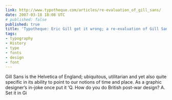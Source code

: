 ```yaml
---
link: http://www.typotheque.com/articles/re-evaluation_of_gill_sans/
date: 2007-03-18 18:08 UTC
# published: false
published: true
title: 'Typotheque: Eric Gill got it wrong; a re-evaluation of Gill Sans by Ben Archer'
tags:
- typography
- History
- type
- fonts
- design
- font
---
```


Gill Sans is the Helvetica of England; ubiquitous, utilitarian and yet also quite specific in its ability to point to our notions of time and place. As a graphic designer’s in-joke once put it ‘Q. How do you do British post-war design? A. Set it in Gi
